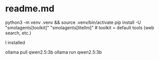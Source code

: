 # readme.md

python3 -m venv .venv && source .venv/bin/activate
pip install -U "smolagents[toolkit]" "smolagents[litellm]"  # toolkit = default tools (web search, etc.)


I installed 

ollama pull qwen2.5:3b
ollama run qwen2.5:3b
